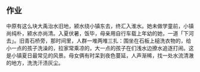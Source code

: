 ## 作业

中原有这么块大禹治水旧地，颍水绕小镇东去，终汇入淮水。她未做学童前，小镇尚纯朴，颍水亦尚清。入夏伏暑，饭毕，母亲用自行车载上年幼的她，一道「下河去」。旧青石桥旁，那时间里，人群一堆两堆三扎：围坐在石板上槌洗衣物的，给小一点的孩子洗澡的，拉家常乘凉的，大一点的孩子在们浅水边撩水追逐打闹。这是小镇夏日最常见的风景。母女俩有时呆到夜色蔓延，人声渐稀，找一处水流清澈的地方，洗洗汗渍灰尘。

